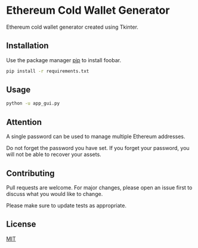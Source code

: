 # Ethereum Cold Wallet Generator

Ethereum cold wallet generator created using Tkinter.

## Installation

Use the package manager [pip](https://pip.pypa.io/en/stable/) to install foobar.

```bash
pip install -r requirements.txt
```

## Usage

```bash
python -u app_gui.py
```

## Attention
A single password can be used to manage multiple Ethereum addresses.

Do not forget the password you have set. If you forget your password, you will not be able to recover your assets.

## Contributing
Pull requests are welcome. For major changes, please open an issue first to discuss what you would like to change.

Please make sure to update tests as appropriate.

## License
[MIT](https://choosealicense.com/licenses/mit/)